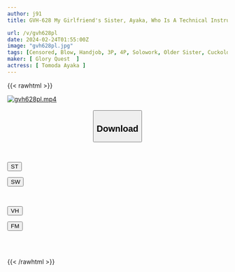 ```yaml
---
author: j91
title: GVH-628 My Girlfriend's Sister, Ayaka, Who Is A Technical Instructor For [ejaculation Course For Women], Suddenly Asked Me To Be A Male Model, And She Played With My Blindfolded Dick With Amazing Techniques, And I Failed To Ejaculate Many Times. It Happened...! Ayaka Tomoda

url: /v/gvh628pl
date: 2024-02-24T01:55:00Z
image: "gvh628pl.jpg"
tags: [Censored, Blow, Handjob, 3P, 4P, Solowork, Older Sister, Cuckold	]
maker: [ Glory Quest  ]
actress: [ Tomoda Ayaka ]
---
```



{{< rawhtml >}}

<div class="video" data-videoid="rkoGaJDRXZIbQPw">
    <a href="javascript:;">
        <img src="/v/gvh628pl/gvh628pl.jpg" width="WIDTH" height="HEIGHT" alt="gvh628pl.mp4" loading="lazy">
    </a>
</div>

<script type="text/javascript" src="https://j91.asia/asset/on-demand-st.js"></script>

<br>
  <link rel="stylesheet" href="https://j91.asia/asset/bs5.css">
  
  <center>
  <button class="btn btn-primary" type="button" data-bs-toggle="collapse" data-bs-target=".multi-collapse" aria-expanded="false" aria-controls="multiCollapseExample1 multiCollapseExample2"><h2>Download</h2></button></center>
</p>
<div class="row">
  <div class="col">
    <div class="collapse multi-collapse" id="multiCollapseExample1">
      <div class="card card-body">
	      	      <br>
<div class="buttons">  
<p><a href="https://streamtape.to/v/rkoGaJDRXZIbQPw" target="_blank"><button class="btn-hover color-3"><i class="fa fa-download"></i> ST</button></a></p>
<p><a href="https://cdnwish.com/ewuw25x0ys0m" target="_blank"><button class="btn-hover color-2"><i class="fa fa-download"></i> SW</button></a></p></div>
    </div>
  </div>
</div>
  <div class="col">
    <div class="collapse multi-collapse" id="multiCollapseExample2">
      <div class="card card-body">
	      <br>
<div class="buttons">
<p><a href="javascript:;"><button class="btn-hover color-9"><i class="fa fa-download"></i> VH</button></a></p>
<p><a href="javascript:;"><button class="btn-hover color-8"><i class="fa fa-download"></i> FM</button></a></p></div>
<br><br>
      </div>
    </div>
  </div>
</div>

{{< /rawhtml >}}